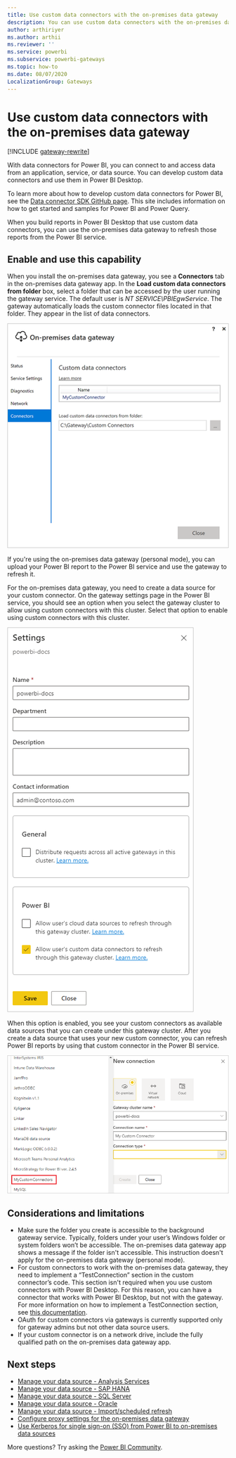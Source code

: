 ```yaml
---
title: Use custom data connectors with the on-premises data gateway
description: You can use custom data connectors with the on-premises data gateway.
author: arthiriyer
ms.author: arthii
ms.reviewer: ''
ms.service: powerbi
ms.subservice: powerbi-gateways
ms.topic: how-to
ms.date: 08/07/2020
LocalizationGroup: Gateways 
---
```


# Use custom data connectors with the on-premises data gateway

[!INCLUDE [gateway-rewrite](../includes/gateway-rewrite.md)]

With data connectors for Power BI, you can connect to and access data from an application, service, or data source. You can develop custom data connectors and use them in Power BI Desktop.

To learn more about how to develop custom data connectors for Power BI, see the [Data connector SDK GitHub page](https://aka.ms/dataconnectors). This site includes information on how to get started and samples for Power BI and Power Query.

When you build reports in Power BI Desktop that use custom data connectors, you can use the on-premises data gateway to refresh those reports from the Power BI service.

## Enable and use this capability

When you install the on-premises data gateway, you see a **Connectors** tab in the on-premises data gateway app. In the **Load custom data connectors from folder** box, select a folder that can be accessed by the user running the gateway service. The default user is *NT SERVICE\PBIEgwService*. The gateway automatically loads the custom connector files located in that folder. They appear in the list of data connectors.

![Custom data connectors](media/service-gateway-custom-connectors/gateway-onprem-customconnector1.png)

If you're using the on-premises data gateway (personal mode), you can upload your Power BI report to the Power BI service and use the gateway to refresh it.

For the on-premises data gateway, you need to create a data source for your custom connector. On the gateway settings page in the Power BI service, you should see an option when you select the gateway cluster to allow using custom connectors with this cluster. Select that option to enable using custom connectors with this cluster.

![Gateway Cluster Settings page](media/service-gateway-custom-connectors/gateway-onprem-customconnector2.png)

When this option is enabled, you see your custom connectors as available data sources that you can create under this gateway cluster. After you create a data source that uses your new custom connector, you can refresh Power BI reports by using that custom connector in the Power BI service.

![Data Source Settings page](media/service-gateway-custom-connectors/gateway-onprem-customconnector3.png)

## Considerations and limitations

* Make sure the folder you create is accessible to the background gateway service. Typically, folders under your user’s Windows folder or system folders won’t be accessible. The on-premises data gateway app shows a message if the folder isn't accessible. This instruction doesn't apply for the on-premises data gateway (personal mode).
* For custom connectors to work with the on-premises data gateway, they need to implement a “TestConnection” section in the custom connector’s code. This section isn't required when you use custom connectors with Power BI Desktop. For this reason, you can have a connector that works with Power BI Desktop, but not with the gateway. For more information on how to implement a TestConnection section, see [this documentation](https://github.com/Microsoft/DataConnectors/blob/master/docs/m-extensions.md#implementing-testconnection-for-gateway-support).
* OAuth for custom connectors via gateways is currently supported only for gateway admins but not other data source users.
* If your custom connector is on a network drive, include the fully qualified path on the on-premises data gateway app.

## Next steps

* [Manage your data source - Analysis Services](service-gateway-enterprise-manage-ssas.md)  
* [Manage your data source - SAP HANA](service-gateway-enterprise-manage-sap.md)  
* [Manage your data source - SQL Server](service-gateway-enterprise-manage-sql.md)  
* [Manage your data source - Oracle](service-gateway-onprem-manage-oracle.md)  
* [Manage your data source - Import/scheduled refresh](service-gateway-enterprise-manage-scheduled-refresh.md)
* [Configure proxy settings for the on-premises data gateway](/data-integration/gateway/service-gateway-proxy)
* [Use Kerberos for single sign-on (SSO) from Power BI to on-premises data sources](service-gateway-sso-kerberos.md)  

More questions? Try asking the [Power BI Community](https://community.powerbi.com/).
